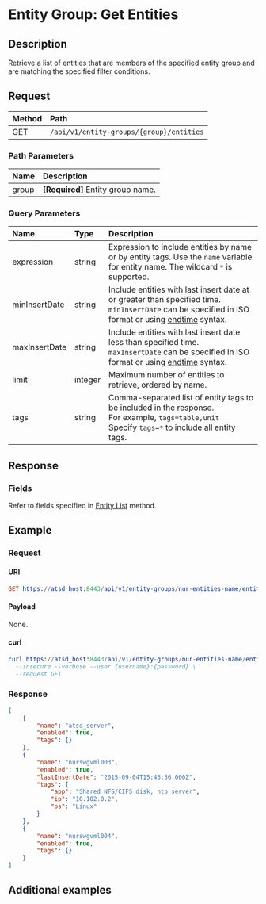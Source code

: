 # Entity Group: Get Entities

## Description

Retrieve a list of entities that are members of the specified entity group and are matching the specified filter conditions.

## Request

| **Method** | **Path** | 
|:---|:---|
| GET | `/api/v1/entity-groups/{group}/entities` |

### Path Parameters

| **Name** | **Description** |
|:---|:---|
| group | **[Required]** Entity group name. |

### Query Parameters 

|**Name**|**Type**|**Description**|
|:---|:---|:---|
| expression |string|Expression to include entities by name or by entity tags. Use the `name` variable for entity name. The wildcard `*` is supported.|
| minInsertDate |string|Include entities with last insert date at or greater than specified time. <br>`minInsertDate` can be specified in ISO format or using [endtime](/end-time-syntax.md) syntax.|
| maxInsertDate |string|Include entities with last insert date less than specified time.<br>`maxInsertDate` can be specified in ISO format or using [endtime](/end-time-syntax.md) syntax.|
| limit |integer|Maximum number of entities to retrieve, ordered by name.|
| tags |string|Comma-separated list of entity tags to be included in the response.<br>For example, `tags=table,unit`<br>Specify `tags=*` to include all entity tags.|

## Response

### Fields

Refer to fields specified in [Entity List](/api/meta/entiyt/list.md#fields) method.

## Example

### Request

#### URI

```elm
GET https://atsd_host:8443/api/v1/entity-groups/nur-entities-name/entities?tags=*&limit=3
```

#### Payload

None.

#### curl

```elm
curl https://atsd_host:8443/api/v1/entity-groups/nur-entities-name/entities?tags=*&limit=3 \
  --insecure --verbose --user {username}:{password} \
  --request GET 
  ```
  
### Response

```json
[
    {
        "name": "atsd_server",
        "enabled": true,
        "tags": {}
    },
    {
        "name": "nurswgvml003",
        "enabled": true,
        "lastInsertDate": "2015-09-04T15:43:36.000Z",
        "tags": {
            "app": "Shared NFS/CIFS disk, ntp server",
            "ip": "10.102.0.2",
            "os": "Linux"
        }
    },
    {
        "name": "nurswgvml004",
        "enabled": true,
        "tags": {}
    }
]
```

## Additional examples
